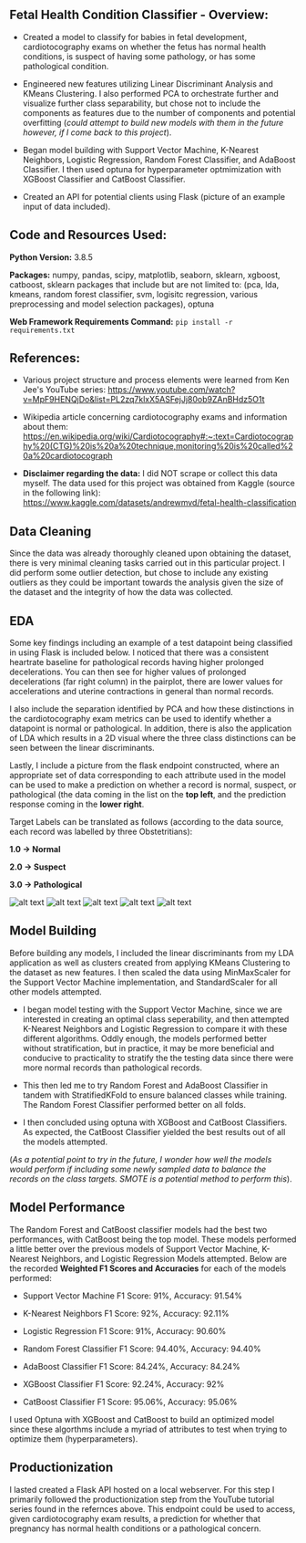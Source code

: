 ## Fetal Health Condition Classifier - Overview:

* Created a model to classify for babies in fetal development, cardiotocography exams on whether the fetus has normal health conditions, is suspect of having some pathology, or has some pathological condition.  

* Engineered new features utilizing Linear Discriminant Analysis and KMeans Clustering. I also performed PCA to orchestrate further and visualize further class separability, but chose not to include the components as features due to the number of components and potential overfitting (<i>could attempt to build new models with them in the future however, if I come back to this project</i>).

* Began model building with Support Vector Machine, K-Nearest Neighbors, Logistic Regression, Random Forest Classifier, and AdaBoost Classifier. I then used optuna for hyperparameter optmimization with XGBoost Classifier and CatBoost Classifier.

* Created an API for potential clients using Flask (picture of an example input of data included).


## Code and Resources Used:

**Python Version:** 3.8.5

**Packages:** numpy, pandas, scipy, matplotlib, seaborn, sklearn, xgboost, catboost, sklearn packages that include but are not limited to: (pca, lda, kmeans, random forest classifier, svm, logisitc regression, various preprocessing and model selection packages), optuna

**Web Framework Requirements Command:** ```pip install -r requirements.txt```

## References:

* Various project structure and process elements were learned from Ken Jee's YouTube series: 
https://www.youtube.com/watch?v=MpF9HENQjDo&list=PL2zq7klxX5ASFejJj80ob9ZAnBHdz5O1t

* Wikipedia article concerning cardiotocography exams and information about them: 
https://en.wikipedia.org/wiki/Cardiotocography#:~:text=Cardiotocography%20(CTG)%20is%20a%20technique,monitoring%20is%20called%20a%20cardiotocograph

* <b>Disclaimer regarding the data:</b> I did NOT scrape or collect this data myself. The data used for this project was obtained from Kaggle (source in the following link):
https://www.kaggle.com/datasets/andrewmvd/fetal-health-classification

## Data Cleaning

Since the data was already thoroughly cleaned upon obtaining the dataset, there is very minimal cleaning tasks carried out in this particular project. I did perform some outlier detection, but chose to include any existing outliers as they could be important towards the analysis given the size of the dataset and the integrity of how the data was collected.

## EDA
Some key findings including an example of a test datapoint being classified in using Flask is included below. I noticed that there was a consistent heartrate baseline for pathological records having higher prolonged decelerations. You can then see for higher values of prolonged decelerations (far right column) in the pairplot, there are lower values for accelerations and uterine contractions in general than normal records. 

I also include the separation identified by PCA and how these distinctions in the cardiotocography exam metrics can be used to identify whether a datapoint is normal or pathological. In addition, there is also the application of LDA which results in a 2D visual where the three class distinctions can be seen between the linear discriminants. 

Lastly, I include a picture from the flask endpoint constructed, where an appropriate set of data corresponding to each attribute used in the model can be used to make a prediction on whether a record is normal, suspect, or pathological (the data coming in the list on the <b>top left</b>, and the prediction response coming in the <b>lower right</b>.

Target Labels can be translated as follows (according to the data source, each record was labelled by three Obstetritians):

<b>1.0 -> Normal</b>

<b>2.0 -> Suspect</b>

<b>3.0 -> Pathological</b>

![alt text](https://github.com/elayer/Fetal-Health-Classifier-Project/blob/main/prolonged-to-baseline.png "Baseline Heartrate to Prolonged Decelerations")
![alt text](https://github.com/elayer/Fetal-Health-Classifier-Project/blob/main/pairplot-pathological-pattern.png "Pairplot for Pathological Patterns")
![alt text](https://github.com/elayer/Fetal-Health-Classifier-Project/blob/main/pca-patterns.png "PCA Patterns")
![alt text](https://github.com/elayer/Fetal-Health-Classifier-Project/blob/main/lda-visual.png "LDA Visual")
![alt text](https://github.com/elayer/Fetal-Health-Classifier-Project/blob/main/data-prediction-example.png "Test Data Prediction Example")

## Model Building
Before building any models, I included the linear discriminants from my LDA application as well as clusters created from applying KMeans Clustering to the dataset as new features. I then scaled the data using MinMaxScaler for the Support Vector Machine implementation, and StandardScaler for all other models attempted. 

* I began model testing with the Support Vector Machine, since we are interested in creating an optimal class seperability, and then attempted K-Nearest Neighbors and Logistic Regression to compare it with these different algorithms. Oddly enough, the models performed better without stratification, but in practice, it may be more beneficial and conducive to practicality to stratify the the testing data since there were more normal records than pathological records. 

* This then led me to try Random Forest and AdaBoost Classifier in tandem with StratifiedKFold to ensure balanced classes while training. The Random Forest Classifier performed better on all folds.

* I then concluded using optuna with XGBoost and CatBoost Classifiers. As expected, the CatBoost Classifier yielded the best results out of all the models attempted. 

(<i>As a potential point to try in the future, I wonder how well the models would perform if including some newly sampled data to balance the records on the class targets. SMOTE is a potential method to perform this</i>).

## Model Performance
The Random Forest and CatBoost classifier models had the best two performances, with CatBoost being the top model. These models performed a little better over the previous models of Support Vector Machine, K-Nearest Neighbors, and Logistic Regression Models attempted. Below are the recorded <b>Weighted F1 Scores and Accuracies</b> for each of the models performed:

* Support Vector Machine F1 Score: 91%, Accuracy: 91.54%

* K-Nearest Neighbors F1 Score: 92%, Accuracy: 92.11%

* Logistic Regression F1 Score: 91%, Accuracy: 90.60%

* Random Forest Classifier F1 Score: 94.40%, Accuracy: 94.40%

* AdaBoost Classifier F1 Score: 84.24%, Accuracy: 84.24%

* XGBoost Classifier F1 Score: 92.24%, Accuracy: 92% 

* CatBoost Classifier F1 Score: 95.06%, Accuracy: 95.06%

I used Optuna with XGBoost and CatBoost to build an optimized model since these algorthms include a myriad of attributes to test when trying to optimize them (hyperparameters).

## Productionization
I lasted created a Flask API hosted on a local webserver. For this step I primarily followed the productionization step from the YouTube tutorial series found in the refernces above. This endpoint could be used to access, given cardiotocography exam results, a prediction for whether that pregnancy has normal health conditions or a pathological concern.
